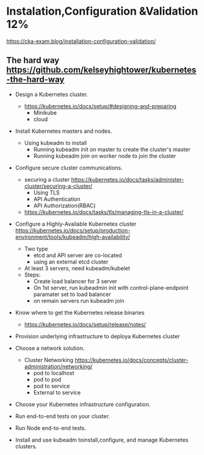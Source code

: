 # Instalation,Configuration &Validation 12%
https://cka-exam.blog/installation-configuration-validation/

  ## The hard way https://github.com/kelseyhightower/kubernetes-the-hard-way

 * Design a Kubernetes cluster.
   * https://kubernetes.io/docs/setup/#designing-and-preparing
     * Minikube
     * cloud

 * Install Kubernetes masters and nodes.
   * Using kubeadm to install
     * Running kubeadm init on master to create the cluster's master
     * Running kubeadm join on worker node to join the cluster

 * Configure secure cluster communications.
   * securing a cluster https://kubernetes.io/docs/tasks/administer-cluster/securing-a-cluster/
     * Using TLS
     * API Authentication
     * API Authorization(RBAC)
   * https://kubernetes.io/docs/tasks/tls/managing-tls-in-a-cluster/   


 * Configure a Highly-Available Kubernetes cluster https://kubernetes.io/docs/setup/production-environment/tools/kubeadm/high-availability/
 
   * Two type
     * etcd and API server are co-located
     * using an external etcd cluster
   * At least 3 servers, need kubeadm/kubelet
   * Steps: 
     * Create load balancer for 3 server
     * On 1st server, run kubeadmin init with control-plane-endpoint paramater set to load balancer 
     * on remain servers run kubeadm join

 * Know where to get the Kubernetes release binaries
   * https://kubernetes.io/docs/setup/release/notes/

 * Provision underlying infrastructure to deploya Kubernetes cluster

 * Choose a network solution.
   * Cluster Networking https://kubernetes.io/docs/concepts/cluster-administration/networking/
     * pod to localhost
     * pod to pod
     * pod to service
     * External to service

 * Choose your Kubernetes infrastructure configuration.
 * Run end-to-end tests on your cluster.
 * Run Node end-to-end tests.
 * Install and use kubeadm toinstall,configure, and manage Kubernetes clusters.